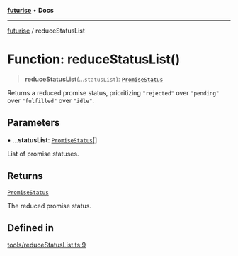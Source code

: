 [**futurise**](../README.md) • **Docs**

***

[futurise](../README.md) / reduceStatusList

# Function: reduceStatusList()

> **reduceStatusList**(...`statusList`): [`PromiseStatus`](../type-aliases/PromiseStatus.md)

Returns a reduced promise status, prioritizing `"rejected"` over `"pending"` over `"fulfilled"` over `"idle"`.

## Parameters

• ...**statusList**: [`PromiseStatus`](../type-aliases/PromiseStatus.md)[]

List of promise statuses.

## Returns

[`PromiseStatus`](../type-aliases/PromiseStatus.md)

The reduced promise status.

## Defined in

[tools/reduceStatusList.ts:9](https://github.com/nevoland/futurise/blob/f004fb130ed2cfd337ed99b8ab01ee1b07fb6a02/lib/tools/reduceStatusList.ts#L9)
